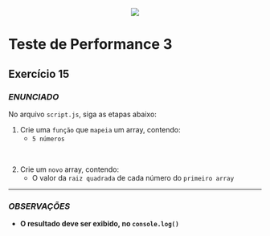 <p align="center">
	<img src="https://www.infnet.edu.br/infnet/wp-content/themes/infnet.homepage//assets/img/LogoInfnetRodape.png"/>
</p>

# Teste de Performance 3

## Exercício 15

### _ENUNCIADO_

No arquivo `script.js`, siga as etapas abaixo:

1. Crie uma `função` que `mapeia` um array, contendo:
    - `5 números`

<br>

2. Crie um `novo` array, contendo:
    - O valor da `raiz quadrada` de cada número do `primeiro array`

---

### _OBSERVAÇÕES_

- **O resultado deve ser exibido, no `console.log()`**